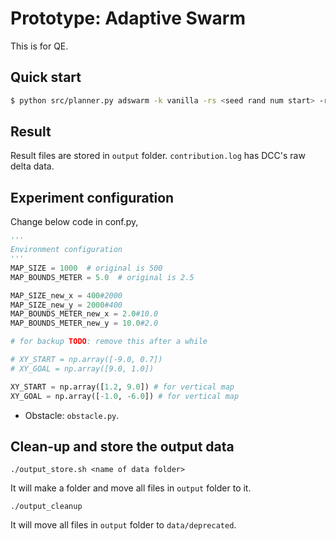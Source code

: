 # Prototype: Adaptive Swarm
This is for QE.

## Quick start
```bash
$ python src/planner.py adswarm -k vanilla -rs <seed rand num start> -re <seed rand num end>
```

## Result
Result files are stored in `output` folder.
`contribution.log` has DCC's raw delta data.


## Experiment configuration
Change below code in conf.py,

```python
'''
Environment configuration
'''
MAP_SIZE = 1000  # original is 500
MAP_BOUNDS_METER = 5.0  # original is 2.5

MAP_SIZE_new_x = 400#2000
MAP_SIZE_new_y = 2000#400
MAP_BOUNDS_METER_new_x = 2.0#10.0
MAP_BOUNDS_METER_new_y = 10.0#2.0

# for backup TODO: remove this after a while

# XY_START = np.array([-9.0, 0.7]) 
# XY_GOAL = np.array([9.0, 1.0])

XY_START = np.array([1.2, 9.0]) # for vertical map
XY_GOAL = np.array([-1.0, -6.0]) # for vertical map

```
- Obstacle: `obstacle.py`.

## Clean-up and store the output data

```
./output_store.sh <name of data folder>
```
It will make a folder and move all files in `output` folder to it.

```
./output_cleanup
```
It will move all files in `output` folder to `data/deprecated`.
